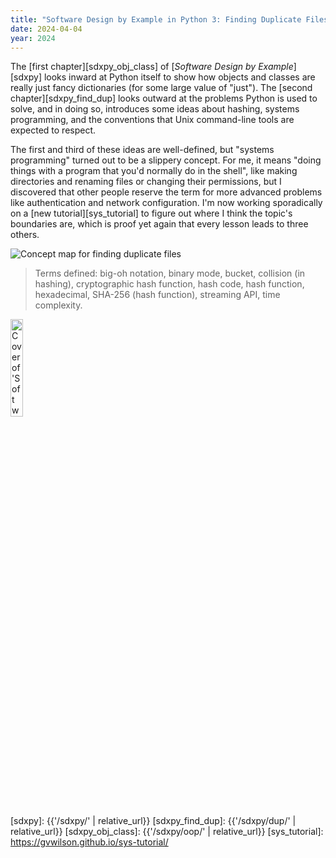 ```yaml
---
title: "Software Design by Example in Python 3: Finding Duplicate Files"
date: 2024-04-04
year: 2024
---
```


The [first chapter][sdxpy_obj_class] of [*Software Design by Example*][sdxpy] looks inward
at Python itself
to show how objects and classes are really just fancy dictionaries
(for some large value of "just").
The [second chapter][sdxpy_find_dup] looks outward at the problems Python is used to solve,
and in doing so,
introduces some ideas about hashing,
systems programming,
and the conventions that Unix command-line tools are expected to respect.

The first and third of these ideas are well-defined,
but "systems programming" turned out to be a slippery concept.
For me,
it means "doing things with a program that you'd normally do in the shell",
like making directories and renaming files or changing their permissions,
but I discovered that other people reserve the term for more advanced problems
like authentication and network configuration.
I'm now working sporadically on a [new tutorial][sys_tutorial]
to figure out where I think the topic's boundaries are,
which is proof yet again that every lesson leads to three others.

<img class="centered" src="{{'/sdxpy/dup/concept_map.svg' | relative_url}}" alt="Concept map for finding duplicate files"/>

> Terms defined: big-oh notation, binary mode, bucket, collision (in hashing), cryptographic hash function, hash code, hash function, hexadecimal, SHA-256 (hash function), streaming API, time complexity.

<img src="{{'/sdxpy/sdxpy-cover.png' | relative_url}}" alt="Cover of 'Software Design by Example'" width="20%" class="centered">

[sdxpy]: {{'/sdxpy/' | relative_url}}
[sdxpy_find_dup]: {{'/sdxpy/dup/' | relative_url}}
[sdxpy_obj_class]: {{'/sdxpy/oop/' | relative_url}}
[sys_tutorial]: https://gvwilson.github.io/sys-tutorial/